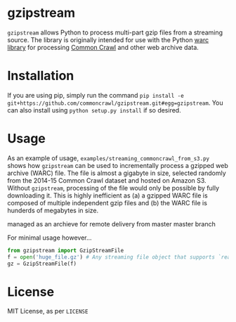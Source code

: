 # gzipstream

`gzipstream` allows Python to process multi-part gzip files from a streaming source.
The library is originally intended for use with the Python [warc library](http://warc.readthedocs.org/en/latest/) for processing [Common Crawl](http://commoncrawl.org/) and other web archive data.

# Installation

If you are using pip, simply run the command `pip install -e git+https://github.com/commoncrawl/gzipstream.git#egg=gzipstream`.
You can also install using `python setup.py install` if so desired.

# Usage

As an example of usage, `examples/streaming_commoncrawl_from_s3.py` shows how `gzipstream` can be used to incrementally process a gzipped web archive (WARC) file.
The file is almost a gigabyte in size, selected randomly from the 2014-15 Common Crawl dataset and hosted on Amazon S3.
Without `gzipstream`, processing of the file would only be possible by fully downloading it.
This is highly inefficient as (a) a gzipped WARC file is composed of multiple independent gzip files and (b) the WARC file is hunderds of megabytes in size.

managed as an archieve for remote delivery from master master branch

For minimal usage however...

```python
from gzipstream import GzipStreamFile
f = open('huge_file.gz') # Any streaming file object that supports `read`
gz = GzipStreamFile(f)
```

# License


MIT License, as per `LICENSE`
